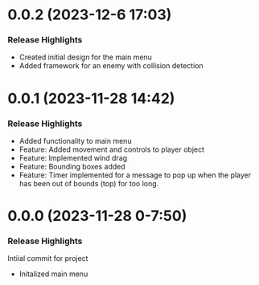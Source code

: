 # 0.0.2 (2023-12-6 17:03)

### Release Highlights
- Created initial design for the main menu
- Added framework for an enemy with collision detection

# 0.0.1 (2023-11-28 14:42) 

### Release Highlights
- Added functionality to main menu
- Feature: Added movement and controls to player object
- Feature: Implemented wind drag
- Feature: Bounding boxes added
- Feature: Timer implemented for a message to  pop up when the player has been out of bounds (top) for too long.

# 0.0.0 (2023-11-28 0-7:50) 


### Release Highlights
Intiial commit for project
- Initalized main menu 
